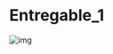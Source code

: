 # Entregable_1
![img](https://www.google.com/url?sa=i&url=https%3A%2F%2Fcodingornot.com%2Fmvc-modelo-vista-controlador-que-es-y-para-que-sirve&psig=AOvVaw2-L7iBzcBsWtnhbZkwAKh2&ust=1716432245697000&source=images&cd=vfe&opi=89978449&ved=0CBIQjRxqFwoTCKi1mMieoIYDFQAAAAAdAAAAABAE)
